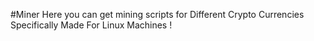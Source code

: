 #Miner
Here you can get mining scripts for Different Crypto Currencies Specifically Made For Linux Machines !
